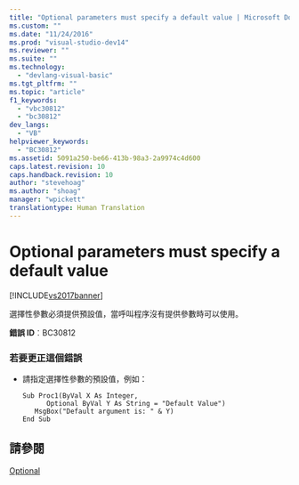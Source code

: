 ```yaml
---
title: "Optional parameters must specify a default value | Microsoft Docs"
ms.custom: ""
ms.date: "11/24/2016"
ms.prod: "visual-studio-dev14"
ms.reviewer: ""
ms.suite: ""
ms.technology: 
  - "devlang-visual-basic"
ms.tgt_pltfrm: ""
ms.topic: "article"
f1_keywords: 
  - "vbc30812"
  - "bc30812"
dev_langs: 
  - "VB"
helpviewer_keywords: 
  - "BC30812"
ms.assetid: 5091a250-be66-413b-98a3-2a9974c4d600
caps.latest.revision: 10
caps.handback.revision: 10
author: "stevehoag"
ms.author: "shoag"
manager: "wpickett"
translationtype: Human Translation
---
```

# Optional parameters must specify a default value
[!INCLUDE[vs2017banner](../../../csharp/includes/vs2017banner.md)]

選擇性參數必須提供預設值，當呼叫程序沒有提供參數時可以使用。  
  
 **錯誤 ID**︰BC30812  
  
### 若要更正這個錯誤  
  
-   請指定選擇性參數的預設值，例如：  
  
    ```  
    Sub Proc1(ByVal X As Integer,   
          Optional ByVal Y As String = "Default Value")  
       MsgBox("Default argument is: " & Y)  
    End Sub  
    ```  
  
## 請參閱  
 [Optional](../../../visual-basic/language-reference/modifiers/optional.md)
